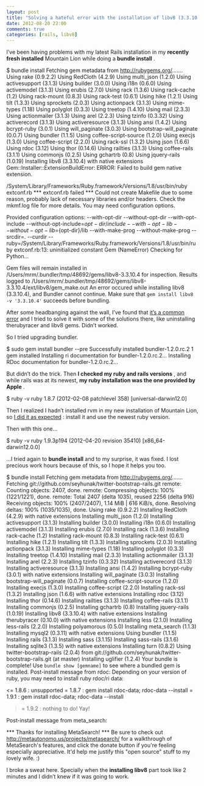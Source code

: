 ```yaml
---
layout: post
title: "Solving a hateful error with the installation of libv8 (3.3.10.4)"
date: 2012-08-20 22:00
comments: true
categories: [rails, libv8]
---
```


I’ve been having problems with my latest Rails installation in my 
**recently fresh installed**
 Mountain Lion while doing a 
**bundle install**
.

$ bundle install
Fetching gem metadata from http://rubygems.org/.......
Using rake (0.9.2.2) 
Using RedCloth (4.2.9) 
Using multi_json (1.2.0) 
Using activesupport (3.1.3) 
Using builder (3.0.0) 
Using i18n (0.6.0) 
Using activemodel (3.1.3) 
Using erubis (2.7.0) 
Using rack (1.3.6) 
Using rack-cache (1.2) 
Using rack-mount (0.8.3) 
Using rack-test (0.6.1) 
Using hike (1.2.1) 
Using tilt (1.3.3) 
Using sprockets (2.0.3) 
Using actionpack (3.1.3) 
Using mime-types (1.18) 
Using polyglot (0.3.3) 
Using treetop (1.4.10) 
Using mail (2.3.3) 
Using actionmailer (3.1.3) 
Using arel (2.2.3) 
Using tzinfo (0.3.32) 
Using activerecord (3.1.3) 
Using activeresource (3.1.3) 
Using ansi (1.4.2) 
Using bcrypt-ruby (3.0.1) 
Using will_paginate (3.0.3) 
Using bootstrap-will_paginate (0.0.7) 
Using bundler (1.1.5) 
Using coffee-script-source (1.2.0) 
Using execjs (1.3.0) 
Using coffee-script (2.2.0) 
Using rack-ssl (1.3.2) 
Using json (1.6.6) 
Using rdoc (3.12) 
Using thor (0.14.6) 
Using railties (3.1.3) 
Using coffee-rails (3.1.1) 
Using commonjs (0.2.5) 
Using gchartrb (0.8) 
Using jquery-rails (1.0.19) 
Installing libv8 (3.3.10.4) with native extensions 
Gem::Installer::ExtensionBuildError: ERROR: Failed to build gem native extension.


/System/Library/Frameworks/Ruby.framework/Versions/1.8/usr/bin/ruby extconf.rb 
*** extconf.rb failed ***
Could not create Makefile due to some reason, probably lack of
necessary libraries and/or headers.  Check the mkmf.log file for more
details.  You may need configuration options.


Provided configuration options:
	--with-opt-dir
	--without-opt-dir
	--with-opt-include
	--without-opt-include=${opt-dir}/include
	--with-opt-lib
	--without-opt-lib=${opt-dir}/lib
	--with-make-prog
	--without-make-prog
	--srcdir=.
	--curdir
	--ruby=/System/Library/Frameworks/Ruby.framework/Versions/1.8/usr/bin/ruby
extconf.rb:13: uninitialized constant Gem (NameError)
Checking for Python...


Gem files will remain installed in /Users/mrm/.bundler/tmp/48692/gems/libv8-3.3.10.4 for inspection.
Results logged to /Users/mrm/.bundler/tmp/48692/gems/libv8-3.3.10.4/ext/libv8/gem_make.out
An error occured while installing libv8 (3.3.10.4), and Bundler cannot continue.
Make sure that `gem install libv8 -v '3.3.10.4'` succeeds before bundling.

After some headbanging against the wall, I’ve found that 
[it’s a common error](http://stackoverflow.com/questions/8126465/bundle-install-update-libv8-therubyracer-installation-fails-with-native-ex/8127559#8127559) and I tried to solve it with some of the solutions there, like uninstalling therubyracer and libv8 gems. Didn’t worked.

So I tried upgrading bundler.

$ sudo gem install bundler --pre
Successfully installed bundler-1.2.0.rc.2
1 gem installed
Installing ri documentation for bundler-1.2.0.rc.2...
Installing RDoc documentation for bundler-1.2.0.rc.2...

But didn’t do the trick. Then 
**I checked my ruby and rails versions**
, and while rails was at its newest, 
**my ruby installation was the one provided by Apple**
.

$ ruby -v
ruby 1.8.7 (2012-02-08 patchlevel 358) [universal-darwin12.0]

Then I realized I hadn’t installed rvm in my new installation of Mountain Lion, so 
[I did it as expected](https://rvm.io/rvm/install/) : install it and use the newest ruby version.

Then with this one…

$ ruby -v
ruby 1.9.3p194 (2012-04-20 revision 35410) [x86_64-darwin12.0.0]

…I tried again to 
**bundle install**
 and to my surprise, it was fixed. I lost precious work hours because of this, so I hope it helps you too.

$ bundle install
Fetching gem metadata from http://rubygems.org/.......
Fetching git://github.com/seyhunak/twitter-bootstrap-rails.git
remote: Counting objects: 2407, done.
remote: Compressing objects: 100% (1221/1221), done.
remote: Total 2407 (delta 1035), reused 2256 (delta 916)
Receiving objects: 100% (2407/2407), 1.14 MiB | 616 KiB/s, done.
Resolving deltas: 100% (1035/1035), done.
Using rake (0.9.2.2) 
Installing RedCloth (4.2.9) with native extensions 
Installing multi_json (1.2.0) 
Installing activesupport (3.1.3) 
Installing builder (3.0.0) 
Installing i18n (0.6.0) 
Installing activemodel (3.1.3) 
Installing erubis (2.7.0) 
Installing rack (1.3.6) 
Installing rack-cache (1.2) 
Installing rack-mount (0.8.3) 
Installing rack-test (0.6.1) 
Installing hike (1.2.1) 
Installing tilt (1.3.3) 
Installing sprockets (2.0.3) 
Installing actionpack (3.1.3) 
Installing mime-types (1.18) 
Installing polyglot (0.3.3) 
Installing treetop (1.4.10) 
Installing mail (2.3.3) 
Installing actionmailer (3.1.3) 
Installing arel (2.2.3) 
Installing tzinfo (0.3.32) 
Installing activerecord (3.1.3) 
Installing activeresource (3.1.3) 
Installing ansi (1.4.2) 
Installing bcrypt-ruby (3.0.1) with native extensions 
Installing will_paginate (3.0.3) 
Installing bootstrap-will_paginate (0.0.7) 
Installing coffee-script-source (1.2.0) 
Installing execjs (1.3.0) 
Installing coffee-script (2.2.0) 
Installing rack-ssl (1.3.2) 
Installing json (1.6.6) with native extensions 
Installing rdoc (3.12) 
Installing thor (0.14.6) 
Installing railties (3.1.3) 
Installing coffee-rails (3.1.1) 
Installing commonjs (0.2.5) 
Installing gchartrb (0.8) 
Installing jquery-rails (1.0.19) 
Installing libv8 (3.3.10.4) with native extensions 
Installing therubyracer (0.10.0) with native extensions 
Installing less (2.1.0) 
Installing less-rails (2.2.0) 
Installing polyamorous (0.5.0) 
Installing meta_search (1.1.3) 
Installing mysql2 (0.3.11) with native extensions 
Using bundler (1.1.5) 
Installing rails (3.1.3) 
Installing sass (3.1.15) 
Installing sass-rails (3.1.6) 
Installing sqlite3 (1.3.5) with native extensions 
Installing turn (0.8.2) 
Using twitter-bootstrap-rails (2.0.4) from git://github.com/seyhunak/twitter-bootstrap-rails.git (at master) 
Installing uglifier (1.2.4) 
Your bundle is complete! Use `bundle show [gemname]` to see where a bundled gem is installed.
Post-install message from rdoc:
Depending on your version of ruby, you may need to install ruby rdoc/ri data:


<= 1.8.6 : unsupported
 = 1.8.7 : gem install rdoc-data; rdoc-data --install
 = 1.9.1 : gem install rdoc-data; rdoc-data --install
>= 1.9.2 : nothing to do! Yay!


Post-install message from meta_search:


*** Thanks for installing MetaSearch! ***
Be sure to check out http://metautonomo.us/projects/metasearch/ for a
walkthrough of MetaSearch's features, and click the donate button if
you're feeling especially appreciative. It'd help me justify this
"open source" stuff to my lovely wife. :)

I broke a sweat here. Specially when the 
**installing libv8**
 part took like 2 minutes and I didn’t knew if it was going to work.
